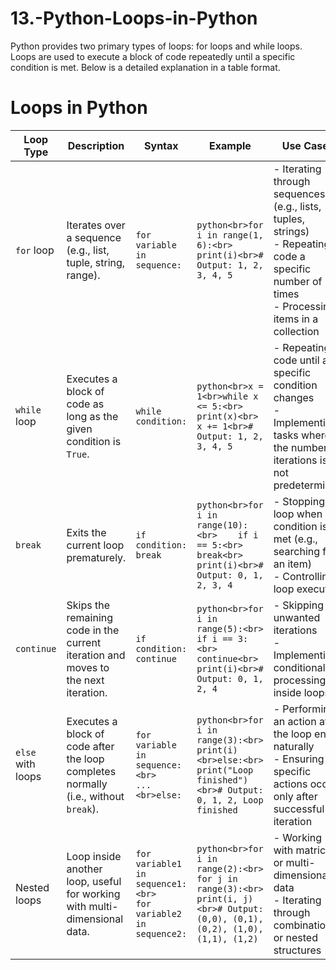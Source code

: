 # 13.-Python-Loops-in-Python
Python provides two primary types of loops: for loops and while loops. Loops are used to execute a block of code repeatedly until a specific condition is met. Below is a detailed explanation in a table format.
# Loops in Python

| **Loop Type**  | **Description**                                                                                                      | **Syntax**                                                                                                     | **Example**                                                                                                                                               | **Use Cases**                                                                                                                                                             |
|----------------|----------------------------------------------------------------------------------------------------------------------|---------------------------------------------------------------------------------------------------------------|-----------------------------------------------------------------------------------------------------------------------------------------------------------|-------------------------------------------------------------------------------------------------------------------------------------------------------------------------|
| `for` loop     | Iterates over a sequence (e.g., list, tuple, string, range).                                                         | `for variable in sequence:`                                                                                   | ```python<br>for i in range(1, 6):<br>    print(i)<br># Output: 1, 2, 3, 4, 5```                                                                          | - Iterating through sequences (e.g., lists, tuples, strings)<br>- Repeating code a specific number of times<br>- Processing items in a collection                          |
| `while` loop   | Executes a block of code as long as the given condition is `True`.                                                   | `while condition:`                                                                                             | ```python<br>x = 1<br>while x <= 5:<br>    print(x)<br>    x += 1<br># Output: 1, 2, 3, 4, 5```                                                            | - Repeating code until a specific condition changes<br>- Implementing tasks where the number of iterations is not predetermined                                          |
| `break`        | Exits the current loop prematurely.                                                                                  | `if condition: break`                                                                                          | ```python<br>for i in range(10):<br>    if i == 5:<br>        break<br>    print(i)<br># Output: 0, 1, 2, 3, 4```                                          | - Stopping the loop when a condition is met (e.g., searching for an item)<br>- Controlling loop execution                                                                |
| `continue`     | Skips the remaining code in the current iteration and moves to the next iteration.                                   | `if condition: continue`                                                                                       | ```python<br>for i in range(5):<br>    if i == 3:<br>        continue<br>    print(i)<br># Output: 0, 1, 2, 4```                                           | - Skipping unwanted iterations<br>- Implementing conditional processing inside loops                                                                                     |
| `else` with loops | Executes a block of code after the loop completes normally (i.e., without `break`).                                | `for variable in sequence:<br>    ...<br>else:`                                                                | ```python<br>for i in range(3):<br>    print(i)<br>else:<br>    print("Loop finished")<br># Output: 0, 1, 2, Loop finished```                              | - Performing an action after the loop ends naturally<br>- Ensuring specific actions occur only after successful iteration                                                |
| Nested loops   | Loop inside another loop, useful for working with multi-dimensional data.                                             | `for variable1 in sequence1:<br>    for variable2 in sequence2:`                                               | ```python<br>for i in range(2):<br>    for j in range(3):<br>        print(i, j)<br># Output: (0,0), (0,1), (0,2), (1,0), (1,1), (1,2)```                   | - Working with matrices or multi-dimensional data<br>- Iterating through combinations or nested structures                                                               |

